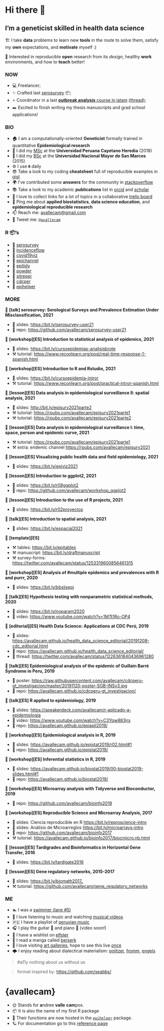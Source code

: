
<!-- README.md is generated from README.Rmd. Please edit that file -->

# Hi there 👋

## I’m a geneticist skilled in health data science

🏗️ I take **data** problems to learn new **tools** in the route to solve
them, satisfy my **own** expectations, and **motivate** myself :)

🌱 Interested in reproducible **open** research from its *design*,
healthy **work** environments, and how to **teach** better!

### NOW

-   💻 Freelancer;
-   ✨ Crafted last [serosurvey](https://avallecam.github.io/serosurvey/)
    :package:;
-   ⭐ Coordinator in a last [**outbreak analysis** course in
    latam](https://twitter.com/cdc_peru/status/1392099144689401857?s=20)
    [(thread)](https://twitter.com/avallecam/status/1413682203041701889?s=20);
-   ✒️ Excited to finish writing my thesis manuscripts and grad school
    applications!

### BIO

-   🏠 I am a computationally-oriented **Geneticist** formally trained in
    quantitative **Epidemiological research**
-   📜 I did my [MSc](https://github.com/avallecam/movmal) at the
    **Universidad Peruana Cayetano Heredia** (2018)
-   📜 I did my [BSc](https://github.com/avallecam/abnomic) at the
    **Universidad Nacional Mayor de San Marcos** (2015)
-   ⚙️ I use **`R`** daily
-   😎 Take a look to my coding **cheatsheet** full of reproducible
    examples in [gist](https://gist.github.com/avallecam)
-   🌍 I’ve contributed some **answers** for the community in
    [stackoverflow](https://stackoverflow.com/users/6702544/avallecam)
-   📚 Take a look to my academic **publications** list in
    [orcid](https://orcid.org/0000-0002-7779-481X) and
    [scholar](https://scholar.google.com/citations?user=p1Tq4esAAAAJ&hl=es)
-   💌 I love to collect links for a lot of topics in a collaborative
    [trello board](https://trello.com/b/xtO9VP36/scibites)
-   💬 Ping me about **applied biostatistics**, **data science
    education**, and **epidemiological reproducible research**
-   📫 Reach me: [avallecam@gmail.com](avallecam@gmail.com)
-   🐤 Tweet me: [`@avallecam`](https://twitter.com/avallecam)

### R :package:’s

-   💙 [serosurvey](https://avallecam.github.io/serosurvey/)
-   🚧 [incidenceflow](https://github.com/avallecam/incidenceflow)
-   💚 [covid19viz](https://avallecam.github.io/covid19viz/)
-   💚 [epichannel](https://github.com/avallecam/epichannel)
-   💚 [epitidy](https://github.com/avallecam/epitidy)
-   💚 [powder](https://github.com/avallecam/powder)
-   🚧 [sitreper](https://github.com/avallecam/sitreper)
-   💚 [cdcper](https://github.com/avallecam/cdcper)
-   🚧 [epihelper](https://github.com/avallecam/epihelper)

### MORE

📌 **\[talk\] serosurvey: Serological Surveys and Prevalence Estimation
Under Misclassification, 2021**

-   🍭 slides: <https://bit.ly/serosurvey-user21>
-   🍲 repo: <https://github.com/avallecam/serosurvey-user21>

📌 **\[workshop\]\[ES\] Introduction to statistical analysis of
epidemics, 2021**

-   🍭 slides: <https://bit.ly/cursoepidemias-analisisbrote>
-   ⚒️ tutorial:
    <https://www.reconlearn.org/post/real-time-response-1-spanish.html>

📌 **\[workshop\]\[ES\] Introduction to R and Rstudio, 2021**

-   🍭 slides: <https://bit.ly/cursoepidemia-intror>
-   ⚒️ tutorial:
    <https://www.reconlearn.org/post/practical-intror-spanish.html>

📌 **\[lesson\]\[ES\] Data analysis in epidemiological surveillance II:
spatial analysis, 2021**

-   🍭 slides: <http://bit.ly/episurv2021parte2>
-   ⚒️ tutorial: <https://rpubs.com/avallecam/episurv2021parte1>
-   ⚒️ tutorial: <https://rpubs.com/avallecam/episurv2021parte2>

📌 **\[lesson\]\[ES\] Data analysis in epidemiological surveillance I:
time, space, person and epidemic curve, 2021**

-   ⚒️ tutorial: <https://rpubs.com/avallecam/episurv2021parte1>
-   ⚒️ extra: endemic channel <https://rpubs.com/avallecam/episurv2021>

📌 **\[lesson\]\[ES\] Visualizing public health data and field
epidemiology, 2021**

-   🍭 slides: <https://bit.ly/epiviz2021>

📌 **\[lesson\]\[ES\] Introduction to ggplot2, 2021**

-   🍭 slides: <https://bit.ly/r08ggplot2>
-   🍲 repo: <https://github.com/avallecam/workshop_ggplot2>

📌 **\[lesson\]\[ES\] Introduction to the use of R projects, 2021**

-   🍭 slides: <https://bit.ly/r02proyectos>

📌 **\[talk\]\[ES\] Introduction to spatial analysis, 2021**

-   🍭 slides: <https://bit.ly/espacial2021>

📌 **\[template\]\[ES\]**

-   ⚒️ tables: <https://bit.ly/epitables>
-   ⚒️ manuscript: <https://bit.ly/draftmanuscript>
-   ⚒️ survey-forms:
    <https://twitter.com/avallecam/status/1253319600856461315>

📌 **\[workshop\]\[ES\] Analysis of \#multiple epidemics and prevalences
with R and purrr, 2020**

-   🍭 slides: <https://bit.ly/bbslisepi>

📌 **\[talk\]\[ES\] Hypothesis testing with nonparametric statistical
methods, 2020**

-   🍭 slides: <https://bit.ly/noparam2020>
-   🍿 video: <https://www.youtube.com/watch?v=1MTt1Ro-OP4>

📌 **\[editorial\]\[ES\] Health Data Science: Applications at CDC Perú,
2019**

-   🍭 slides:
    <https://avallecam.github.io/health_data_science_editorial/20191208-cdc_editorial.html>
-   🍲 repo: <https://avallecam.github.io/health_data_science_editorial/>
-   🧵 thread: <https://twitter.com/avallecam/status/1226361840436961280>

📌 **\[talk\]\[ES\] Epidemiological analysis of the epidemic of Guillain
Barré Syndrome in Peru, 2019**

-   🍿 poster:
    <https://raw.githubusercontent.com/avallecam/cdcperu-gt_investigacion/master/20191120-poster-SGB-INSv3.jpg>
-   🍲 repo: <https://avallecam.github.io/cdcperu-gt_investigacion/>

📌 **\[talk\]\[ES\] R applied to epidemiology, 2019**

-   🍭 slides:
    <https://speakerdeck.com/avallecam/r-aplicado-a-epidemiologia>
-   🍿 video: <https://www.youtube.com/watch?v=C3Yqw883jrs>
-   🍲 repo: <https://avallecam.github.io/epiapli2019/>

📌 **\[workshop\]\[ES\] Epidemiological analysis in R, 2019**

-   🍭 slides: <https://avallecam.github.io/epistat2019/r02.html#1>
-   🍲 repo: <https://avallecam.github.io/epistat2019/>

📌 **\[workshop\]\[ES\] Inferential statistics in R, 2019**

-   🍭 slides:
    <https://avallecam.github.io/biostat2019/00-biostat2019-slides.html#1>
-   🍲 repo: <https://avallecam.github.io/biostat2019/>

📌 **\[workshop\]\[ES\] Microarray analysis with Tidyverse and
Bioconductor, 2019**

-   🍲 repo: <https://github.com/avallecam/bioinfo2019>

📌 **\[workshop\]\[ES\] Reproducible Science and Microarray Analysis,
2017**

-   🍭 slides: Ciencia reproducible en R
    <https://bit.ly/reproscience-intro>
-   🍭 slides: Análisis de Microarreglos
    <https://bit.ly/microarrays-intro>
-   🍲 repo: <https://github.com/avallecam/bioinfo2017>
-   ⚒️ tutorial:
    <https://avallecam.github.io/bioinfo2017/biocmicro.nb.html>

📌 **\[lesson\]\[ES\] Tardigrades and Bioinformatics in Horizontal Gene
Transfer, 2016**

-   🍭 slides: <https://bit.ly/tardigate2016>

📌 **\[lesson\]\[ES\] Gene regulatory networks, 2015-2017**

-   🍭 slides: <https://bit.ly/biomath2017_>
-   ⚒️ tutorial: <https://github.com/avallecam/gene_regulatory_networks>

### ME

-   🏊 I was a [swimmer (lane
    \#5)](https://www.youtube.com/watch?v=fN7sJPFeJcw)
-   🎼 I love listening to music and watching [musical
    videos](https://youtube.com/playlist?list=PLDHw5KzS-qvL90chbF74RS3fAU5JdtVzZ)
-   🇵🇪 I have a playlist of [peruvian
    music](https://youtube.com/playlist?list=PLDHw5KzS-qvKv1z5CBELuQnqanqfZ4WSy)
-   🎧 I play the guitar 🎸 and piano 🎹 (video soon!)
-   🌠 I have a wishlist on
    [elfster](https://www.elfster.com/profile/097d261f-1196-45a1-a4b4-12e0b245ce2d/wish-lists/be4efeaf-b9e7-465d-bcac-65ef129be519/)
-   🖤 I read a manga called
    [berserk](https://readberserk.com/chapter/berserk-chapter-a0/)
-   🎨 I love visiting [art galleries](https://mali.pe/), hope to see
    this live
    [once](https://www.metmuseum.org/es/art/collection/search/267838)
-   🌩️ I enjoy reading about dialectical materialism:
    [politzer](https://libgen.rs/book/index.php?md5=BDA5E8E26C125758A4C809D3C74F2136),
    [fromm](https://libgen.rs/book/index.php?md5=2B4A32A41996AEFB7D810F90A67EAEE2),
    [engels](https://libgen.rs/book/index.php?md5=64BA70A56CE5241A442C2056B3766995)
    <!-- - ⌚ I took ten hours setting this 😅 -->

> \#a11y nothing about us without us

> format inspired by: <https://github.com/seabbs/>

# {avallecam}

-   🌞 Stands for **a**ndree **valle** **cam**pos.
-   :package: It is also the name of my first R package
-   📡 Their functions are now hosted in the
    [`epihelper`](https://github.com/avallecam/epihelper) package.
-   🪐️ For documentation go to this [reference
    page](https://avallecam.github.io/avallecam/reference/index.html)
